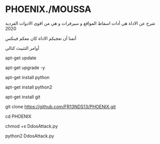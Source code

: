 # PHOENIX./MOUSSA

شرح عن الاداة هي أدات اسقاط المواقع و سيرفرات و هي من اقوى الادوات الفردية 2020

أتمنا أن تعجبكم الاداة كان معكم فينكس

أوامر التثبيث كتالي

apt-get update

apt-get upgrade -y

apt-get install python

apt-get install python2

apt-get install git

git clone https://github.com/FR13NDS13/PHOENIX.git

cd PHOENIX

chmod +x DdosAttack.py

python2 DdosAttack.py
